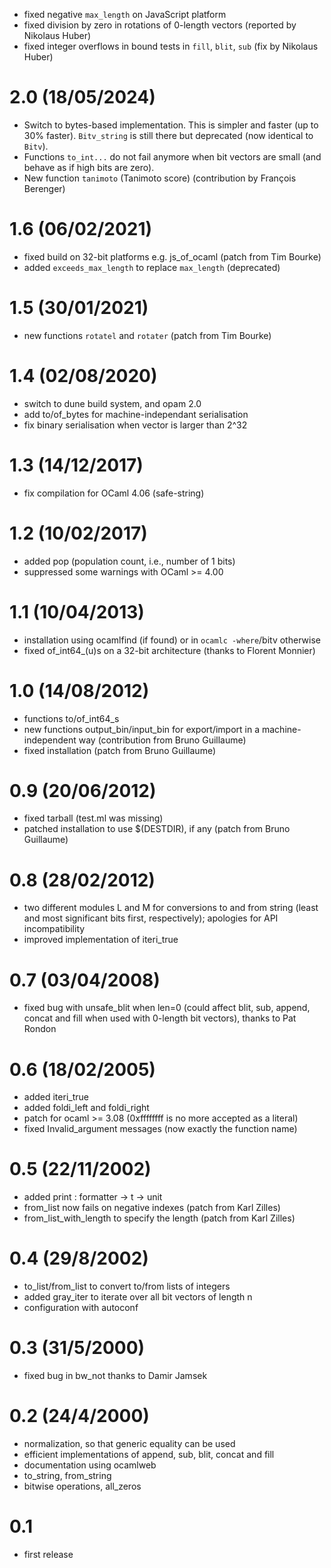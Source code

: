 
  - fixed negative `max_length` on JavaScript platform
  - fixed division by zero in rotations of 0-length vectors
    (reported by Nikolaus Huber)
  - fixed integer overflows in bound tests in `fill`, `blit`, `sub`
    (fix by Nikolaus Huber)

# 2.0 (18/05/2024)
  - Switch to bytes-based implementation. This is simpler and faster
    (up to 30% faster).
    `Bitv_string` is still there but deprecated (now identical to `Bitv`).
  - Functions `to_int...` do not fail anymore when bit vectors are small
    (and behave as if high bits are zero).
  - New function `tanimoto` (Tanimoto score) (contribution by François Berenger)

# 1.6 (06/02/2021)
  - fixed build on 32-bit platforms e.g. js_of_ocaml (patch from Tim Bourke)
  - added `exceeds_max_length` to replace `max_length` (deprecated)

# 1.5 (30/01/2021)
  - new functions `rotatel` and `rotater` (patch from Tim Bourke)

# 1.4 (02/08/2020)
  - switch to dune build system, and opam 2.0
  - add to/of_bytes for machine-independant serialisation
  - fix binary serialisation when vector is larger than 2^32

# 1.3 (14/12/2017)
   - fix compilation for OCaml 4.06 (safe-string)

# 1.2 (10/02/2017)
   - added pop (population count, i.e., number of 1 bits)
   - suppressed some warnings with OCaml >= 4.00

# 1.1 (10/04/2013)
   - installation using ocamlfind (if found) or in `ocamlc -where`/bitv otherwise
   - fixed of_int64_(u)s on a 32-bit architecture (thanks to Florent Monnier)

# 1.0 (14/08/2012)
   - functions to/of_int64_s
   - new functions output_bin/input_bin for export/import in a
    machine-independent way (contribution from Bruno Guillaume)
   - fixed installation (patch from Bruno Guillaume)

# 0.9 (20/06/2012)
  - fixed tarball (test.ml was missing)
  - patched installation to use $(DESTDIR), if any (patch from Bruno Guillaume)

# 0.8 (28/02/2012)
  - two different modules L and M for conversions to and from string (least
   and most significant bits first, respectively); apologies for
   API incompatibility
  - improved implementation of iteri_true

# 0.7 (03/04/2008)
  - fixed bug with unsafe_blit when len=0 (could affect blit, sub, append,
   concat and fill when used with 0-length bit vectors), thanks to Pat Rondon

# 0.6 (18/02/2005)
  - added iteri_true
  - added foldi_left and foldi_right
  - patch for ocaml >= 3.08 (0xffffffff is no more accepted as a literal)
  - fixed Invalid_argument messages (now exactly the function name)

# 0.5 (22/11/2002)
  - added print : formatter -> t -> unit
  - from_list now fails on negative indexes (patch from Karl Zilles)
  - from_list_with_length to specify the length (patch from Karl Zilles)

# 0.4 (29/8/2002)
  - to_list/from_list to convert to/from lists of integers
  - added gray_iter to iterate over all bit vectors of length n
  - configuration with autoconf

# 0.3 (31/5/2000)
  - fixed bug in bw_not thanks to Damir Jamsek

# 0.2 (24/4/2000)
  - normalization, so that generic equality can be used
  - efficient implementations of append, sub, blit, concat and fill
  - documentation using ocamlweb
  - to_string, from_string
  - bitwise operations, all_zeros

# 0.1
  - first release
